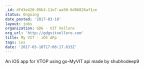 ```yaml
---
_id: dfd3e420-05b3-11e7-aa50-6d06826af1ce
status: Ongoing
date_posted: '2017-03-10'
layout: jobs
organization: GDG - VIT Vellore
org_url: 'http://gdgvitvellore.com'
title: My VIT - iOS APp
tags: ios
date: '2017-03-10T17:06:17.633Z'
---
```

An iOS app for VTOP using go-MyVIT api made by shubhodeep9
